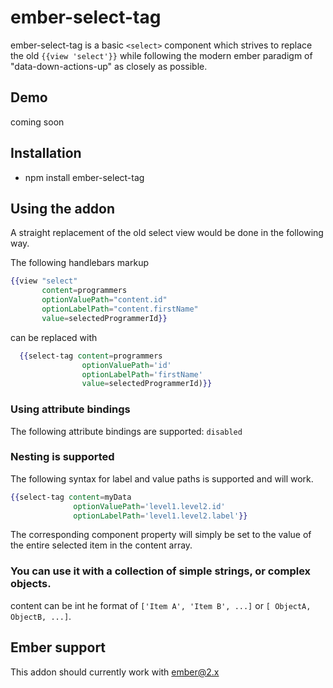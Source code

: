 # ember-select-tag

ember-select-tag is a basic `<select>` component which strives to replace the old `{{view 'select'}}` while following the modern ember paradigm of "data-down-actions-up" as closely as possible.

## Demo

coming soon

## Installation

* npm install ember-select-tag

## Using the addon

A straight replacement of the old select view would be done in the following way.

The following handlebars markup

```handlebars
{{view "select"
       content=programmers
       optionValuePath="content.id"
       optionLabelPath="content.firstName"
       value=selectedProgrammerId}}
```

can be replaced with

```handlebars
  {{select-tag content=programmers
                optionValuePath='id'
                optionLabelPath='firstName'
                value=selectedProgrammerId)}}
```

### Using attribute bindings

The following attribute bindings are supported: `disabled`


### Nesting is supported

The following syntax for label and value paths is supported and will work.

```handlebars
{{select-tag content=myData
              optionValuePath='level1.level2.id'
              optionLabelPath='level1.level2.label'}}
```

The corresponding component property will simply be set to the value of the entire selected item in the content array.

### You can use it with a collection of simple strings, or complex objects.

content can be int he format of `['Item A', 'Item B', ...]` or `[ ObjectA, ObjectB, ...]`.

## Ember support

This addon should currently work with ember@2.x
